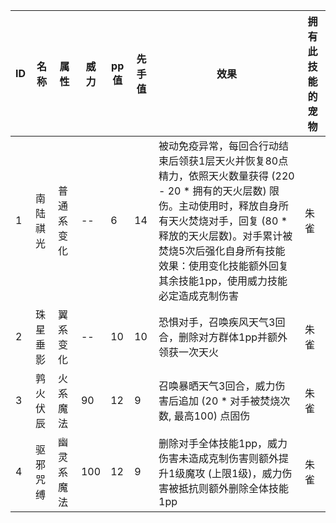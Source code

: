 |ID|名称|属性|威力|pp值|先手值|效果|拥有此技能的宠物|
|-|-|-|-|-|-|-|-|
|1|南陆祺光|普通系变化|--|6|14|被动免疫异常，每回合行动结束后领获1层天火并恢复80点精力，依照天火数量获得 (220 - 20 * 拥有的天火层数) 限伤。主动使用时，释放自身所有天火焚烧对手，回复 (80 * 释放的天火层数)。对手累计被焚烧5次后强化自身所有技能效果：使用变化技能额外回复其余技能1pp，使用威力技能必定造成克制伤害|朱雀|
|2|珠星垂影|翼系变化|--|10|10|恐惧对手，召唤疾风天气3回合，删除对方群体1pp并额外领获一次天火|朱雀|
|3|鹑火伏辰|火系魔法|90|12|9|召唤暴晒天气3回合，威力伤害后追加 (20 * 对手被焚烧次数, 最高100) 点固伤|朱雀|
|4|驱邪咒缚|幽灵系魔法|100|12|9|删除对手全体技能1pp，威力伤害未造成克制伤害则额外提升1级魔攻 (上限1级)，威力伤害被抵抗则额外删除全体技能1pp|朱雀|